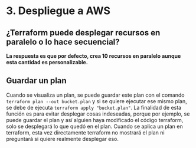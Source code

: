 # 3. Despliegue a AWS

## **¿Terraform puede desplegar recursos en paralelo o lo hace secuencial?**

**La respuesta es que por defecto, crea 10 recursos en paralelo aunque esta cantidad es personalizable.**

## Guardar un plan

Cuando se visualiza un plan, se puede guardar este plan con el comando `terraform plan --out bucket.plan` y si se quiere ejecutar ese mismo plan, se debe de ejecuta `terraform apply "bucket.plan"`. La finalidad de esta función es para evitar desplegar cosas indeseadas, porque por ejemplo, se puede guardar el plan y así alguien haya modificado el código terraform, solo se desplegará lo que quedó en el plan. Cuando se aplica un plan en terraform, esta vez directamente terraform no mostrará el plan ni preguntará si quiere realmente desplegar eso.
